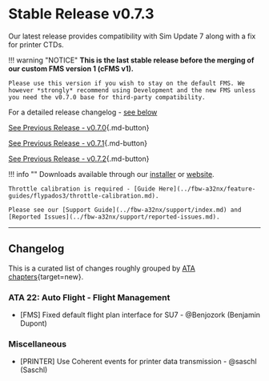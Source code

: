 # Stable Release v0.7.3

Our latest release provides compatibility with Sim Update 7 along with a fix for printer CTDs.

!!! warning "NOTICE" 
    **This is the last stable release before the merging of our custom FMS version 1 (cFMS v1).** 

    Please use this version if you wish to stay on the default FMS. We however *strongly* recommend using Development and the new FMS unless you need the v0.7.0 base for third-party compatibility.

For a detailed release changelog - [see below](#changelog)

[See Previous Release - v0.7.0](v070.md){.md-button}

[See Previous Release - v0.7.1](v071.md){.md-button}

[See Previous Release - v0.7.2](v072.md){.md-button}

!!! info ""
    Downloads available through our [installer](../fbw-a32nx/installation.md) or [website](https://flybywiresim.com/a32nx/#download).

    Throttle calibration is required - [Guide Here](../fbw-a32nx/feature-guides/flypados3/throttle-calibration.md).

    Please see our [Support Guide](../fbw-a32nx/support/index.md) and [Reported Issues](../fbw-a32nx/support/reported-issues.md).

---

<!--Marketing info if required / photos-->

<link rel="stylesheet" href="/../stylesheets/release-notes.css">

## Changelog

This is a curated list of changes roughly grouped by [ATA chapters](https://en.wikipedia.org/wiki/ATA_100){target=new}.

<!--<span class="feature">&starf;</span> represent new features and functions.<br/>-->
<!--Other lines represent improvements, bug fixes or other changes.-->
<!--<span class="feature">&starf;</span> First implementation of automatic pressurization system <span class="author"> <span class="author"> - @MJuhe (Miquel)</span>-->

### ATA 22: Auto Flight - Flight Management

- [FMS] Fixed default flight plan interface for SU7 <span class="author"> - @Benjozork (Benjamin Dupont)</span>

### Miscellaneous

- [PRINTER] Use Coherent events for printer data transmission <span class="author"> - @saschl (Saschl)</span>